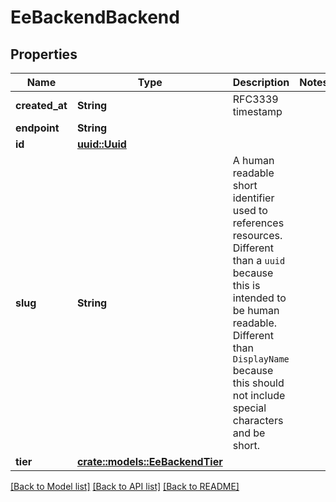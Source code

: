 # EeBackendBackend

## Properties

Name | Type | Description | Notes
------------ | ------------- | ------------- | -------------
**created_at** | **String** | RFC3339 timestamp | 
**endpoint** | **String** |  | 
**id** | [**uuid::Uuid**](uuid::Uuid.md) |  | 
**slug** | **String** | A human readable short identifier used to references resources. Different than a `uuid` because this is intended to be human readable. Different than `DisplayName` because this should not include special characters and be short. | 
**tier** | [**crate::models::EeBackendTier**](EeBackendTier.md) |  | 

[[Back to Model list]](../README.md#documentation-for-models) [[Back to API list]](../README.md#documentation-for-api-endpoints) [[Back to README]](../README.md)


